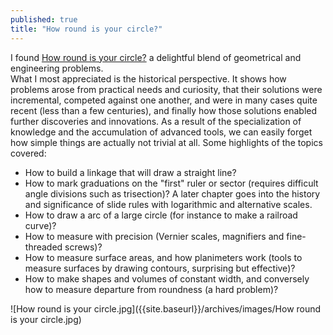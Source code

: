 ```yaml
---
published: true
title: "How round is your circle?"
---
```




I found [How round is your circle?](http://smile.amazon.com/How-Round-Your-Circle-Engineering/dp/0691149925/) a delightful blend of geometrical and engineering problems.  
What I most appreciated is the historical perspective. It shows how problems arose from practical needs and curiosity, that their solutions were incremental, competed against one another, and were in many cases quite recent (less than a few centuries), and finally how those solutions enabled further discoveries and innovations. As a result of the specialization of knowledge and the accumulation of advanced tools, we can easily forget how simple things are actually not trivial at all.
Some highlights of the topics covered:

* How to build a linkage that will draw a straight line? 
* How to mark graduations on the "first" ruler or sector (requires difficult angle divisions such as trisection)? A later chapter goes into the history and significance of slide rules with logarithmic and alternative scales.
* How to draw a arc of a large circle (for instance to make a railroad curve)?
* How to measure with precision (Vernier scales, magnifiers and fine-threaded screws)?
* How to measure surface areas, and how planimeters work (tools to measure surfaces by drawing contours, surprising but effective)?
* How to make shapes and volumes of constant width, and conversely how to measure departure from roundness (a hard problem)? 

![How round is your circle.jpg]({{site.baseurl}}/archives/images/How round is your circle.jpg)

